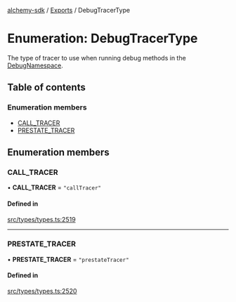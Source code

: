 [alchemy-sdk](../README.md) / [Exports](../modules.md) / DebugTracerType

# Enumeration: DebugTracerType

The type of tracer to use when running debug methods in the
[DebugNamespace](../classes/DebugNamespace.md).

## Table of contents

### Enumeration members

- [CALL\_TRACER](DebugTracerType.md#call_tracer)
- [PRESTATE\_TRACER](DebugTracerType.md#prestate_tracer)

## Enumeration members

### CALL\_TRACER

• **CALL\_TRACER** = `"callTracer"`

#### Defined in

[src/types/types.ts:2519](https://github.com/alchemyplatform/alchemy-sdk-js/blob/e05babb/src/types/types.ts#L2519)

___

### PRESTATE\_TRACER

• **PRESTATE\_TRACER** = `"prestateTracer"`

#### Defined in

[src/types/types.ts:2520](https://github.com/alchemyplatform/alchemy-sdk-js/blob/e05babb/src/types/types.ts#L2520)

